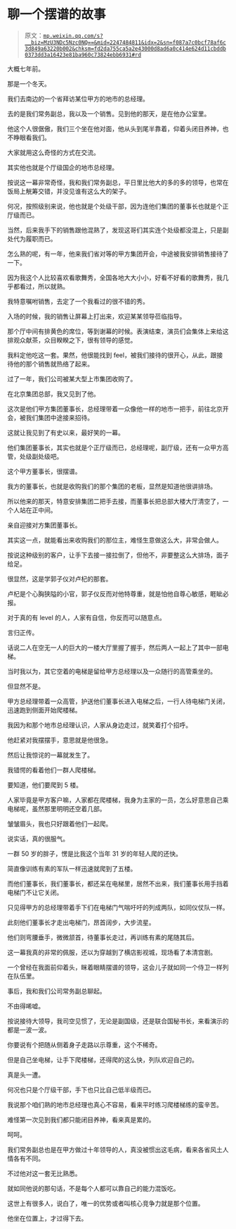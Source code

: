 # 聊一个摆谱的故事

> 原文：[`mp.weixin.qq.com/s?__biz=MzU3NDc5Nzc0NQ==&mid=2247484811&idx=2&sn=f087a7c0bcf78af6c3d849a63220b002&chksm=fd2da755ca5a2e43000d8ad6a0c414e624d11cbddb0373dd3a16423e81ba960c73824ebb6931#rd`](http://mp.weixin.qq.com/s?__biz=MzU3NDc5Nzc0NQ==&mid=2247484811&idx=2&sn=f087a7c0bcf78af6c3d849a63220b002&chksm=fd2da755ca5a2e43000d8ad6a0c414e624d11cbddb0373dd3a16423e81ba960c73824ebb6931#rd)

大概七年前。

那是一个冬天。

我们去南边的一个省拜访某位甲方的地市的总经理。

去的是我们常务副总，我以及一个销售。见到他的那天，是在他办公室里。

他这个人很倨傲，我们三个坐在他对面，他从头到尾半靠着，仰着头闭目养神，也不睁眼看我们。

大家就用这么奇怪的方式在交流。

其实他也就是个厅级国企的地市总经理。

按说这一幕非常奇怪，我和我们常务副总，平日里比他大的多的多的领导，也常在饭局上觥筹交错，并没见谁有这么大的架子。

何况，按照级别来说，他也就是个处级干部，因为连他们集团的董事长也就是个正厅级而已。

当然，后来我手下的销售跟他混熟了，发现这哥们其实连个处级都没混上，只是副处代为履职而已。

怎么熟的呢，有一年，他来我们省对等的甲方集团开会，中途被我安排销售接待了一下。

因为我这个人比较喜欢看歌舞秀，全国各地大大小小，好看不好看的歌舞秀，我几乎都看过，所以就熟。

我特意嘱咐销售，去定了一个我看过的很不错的秀。

入场的时候，我的销售让屏幕上打出来，欢迎某某领导莅临指导。

那个厅中间有排黄色的席位，等到谢幕的时候。表演结束，演员们会集体上来给这排观众献茶，众目睽睽之下，很有领导的感觉。

我料定他吃这一套。果然，他很能找到 feel，被我们接待的很开心，从此，跟接待他的那个销售就热络了起来。

过了一年，我们公司被某大型上市集团收购了。

在北京集团总部，我又见到了他。

这次是他们甲方集团董事长，总经理带着一众像他一样的地市一把手，前往北京开会，被我们集团中途接来招待。

这就让我见到了有史以来，最好笑的一幕。

他们集团董事长，其实也就是个正厅级而已，总经理呢，副厅级，还有一众甲方高管，处级副处级吧。

这个甲方董事长，很摆谱。

我方的董事长，也就是收购我们的那个集团的老板，显然是知道他很讲排场。

所以他来的那天，特意安排集团二把手去接，而董事长把总部大楼大厅清空了，一个人站在正中间。

亲自迎接对方集团董事长。

其实这一点，就能看出来收购我们的那位主，难怪生意做这么大，非常会做人。

按说这种级别的客户，让手下去接一接拉倒了，但他不，非要整这么大排场，面子给足。

很显然，这是学郭子仪对卢杞的那套。

卢杞是个心胸狭隘的小官，郭子仪反而对他特尊重，就是怕他自尊心敏感，睚眦必报。

对于真的有 level 的人，人家有自信，你反而可以随意点。

言归正传。

话说二人在空无一人的巨大的一楼大厅里握了握手，然后两人一起上了其中一部电梯。

当时我以为，其它空着的电梯是留给甲方总经理以及一众随行的高管乘坐的。

但显然不是。

甲方总经理带着一众高管，护送他们董事长进入电梯之后，一行人待电梯门关闭，迅速跑到侧面开始爬楼梯。

我因为和那个地市总经理认识，人家从身边走过，就笑着打个招呼。

他赶紧对我摆摆手，意思就是他很急。

然后让我惊诧的一幕就发生了。

我错愕的看着他们一群人爬楼梯。

要知道，他们要爬到 5 楼。

人家毕竟是甲方客户嘛，人家都在爬楼梯，我身为主家的一员，怎么好意思自己乘电梯呢，虽然那里明明还空着几部。

皱皱眉头，我也只好跟着他们一起爬。

说实话，真的很服气。

一群 50 岁的胖子，愣是比我这个当年 31 岁的年轻人爬的还快。

简直像训练有素的军队一样迅速就爬到了五楼。

而他们董事长，我们董事长，都还呆在电梯里，居然不出来，我们董事长用手挡着电梯门不让它关闭。

只见得甲方的总经理带着手下们在电梯门气喘吁吁的列成两队，如同仪仗队一样。

此刻他们董事长才走出电梯门，昂首阔步，大步流星。

他们则弯腰垂手，微微颔首，待董事长走过，再训练有素的尾随其后。

这一幕我真的非常的佩服，还以为穿越到了横店影视城，现场看了本清宫剧。

一个曾经在我面前仰着头，眯着眼睛摆谱的领导，这会儿子就如同一个侍卫一样列在队伍里。

事后，我和我们公司常务副总聊起。

不由得唏嘘。

按说接待大领导，我司空见惯了，无论是副国级，还是联合国秘书长，来看演示的都是一波一波。

你要说有个把随从侧着身子走路以示尊重，这个不稀奇。

但是自己坐电梯，让手下爬楼梯，还得爬的这么快，列队欢迎自己的。

真是头一遭。

何况也只是个厅级干部，手下也只比自己低半级而已。

我说那个咱们熟的地市总经理也真心不容易，看来平时练习爬楼梯练的蛮辛苦。

难怪第一次见到我们都只能闭目养神，看来真是累的。

呵呵。

我们常务副总也是在甲方做过十年领导的人，真没被惯出这毛病，看来各省风土人情各有不同。

不过他对这一套无比熟悉。

就如同他说的那句话，不是每个人都可以靠自己的能力混饭吃。

这世上有很多人，说白了，唯一的优势或者叫核心竞争力就是那个位置。

他坐在位置上，才过得下去。